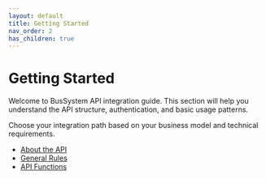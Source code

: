 ```yaml
---
layout: default
title: Getting Started
nav_order: 2
has_children: true
---
```


# Getting Started

Welcome to BusSystem API integration guide. This section will help you understand the API structure, authentication, and basic usage patterns.

Choose your integration path based on your business model and technical requirements.

- [About the API](about.md)
- [General Rules](general-rules.md)
- [API Functions](api-functions.md)